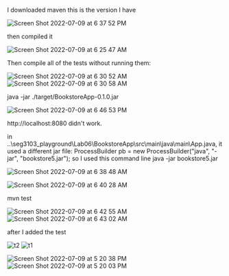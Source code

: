 I downloaded maven this is the version I have

![Screen Shot 2022-07-09 at 6 37 52 PM](https://user-images.githubusercontent.com/71524287/178124800-ca09360d-829d-4cb2-a058-e57f10549b4e.png)

then compiled it

![Screen Shot 2022-07-09 at 6 25 47 AM](https://user-images.githubusercontent.com/71524287/178124839-3612cb91-427d-4d4d-afaa-336a17a79d42.png)

Then compile all of the tests without running them:

![Screen Shot 2022-07-09 at 6 30 52 AM](https://user-images.githubusercontent.com/71524287/178124920-b3d97ad0-38c1-42d8-9275-c861816b8bca.png)
![Screen Shot 2022-07-09 at 6 30 58 AM](https://user-images.githubusercontent.com/71524287/178124923-e25753e9-a24d-4337-b46f-86e53930c07e.png)

java -jar ./target/BookstoreApp-0.1.0.jar

![Screen Shot 2022-07-09 at 6 46 53 PM](https://user-images.githubusercontent.com/71524287/178125005-164bb161-6ee8-450a-81c0-4f61d376f0da.png)

http://localhost:8080 didn't work.

in ..\seg3103_playground\Lab06\BookstoreApp\src\main\java\main\App.java, it used a different jar file:
ProcessBuilder pb = new ProcessBuilder("java", "-jar", "bookstore5.jar");
so I used this command line
java -jar bookstore5.jar

![Screen Shot 2022-07-09 at 6 38 48 AM](https://user-images.githubusercontent.com/71524287/178125074-0d0152b2-9a89-4fd7-947b-5f092e3110ae.png)

![Screen Shot 2022-07-09 at 6 40 28 AM](https://user-images.githubusercontent.com/71524287/178125090-58eb0cff-17fc-42a3-b6c9-e89fc4655bda.png)

mvn test

![Screen Shot 2022-07-09 at 6 42 55 AM](https://user-images.githubusercontent.com/71524287/178125185-66634620-3b4c-413a-a1c1-881661932cfa.png)
![Screen Shot 2022-07-09 at 6 43 02 AM](https://user-images.githubusercontent.com/71524287/178125187-4df5a344-3a36-4ea0-aa59-5467f01d4098.png)

after I added the test

![t2](https://user-images.githubusercontent.com/71524287/178125206-4faae4ca-e5cf-4c7f-98d8-fa5b17f05644.png)
![t1](https://user-images.githubusercontent.com/71524287/178125204-9e83f68e-3da0-43f9-9ca4-70731d5e1f50.png)

![Screen Shot 2022-07-09 at 5 20 38 PM](https://user-images.githubusercontent.com/71524287/178125219-0bfb8c69-56e7-40c4-a6ff-f01d6ee3cf28.png)
![Screen Shot 2022-07-09 at 5 20 03 PM](https://user-images.githubusercontent.com/71524287/178125217-5debd693-9ce9-470e-bae5-3007506705d5.png)

